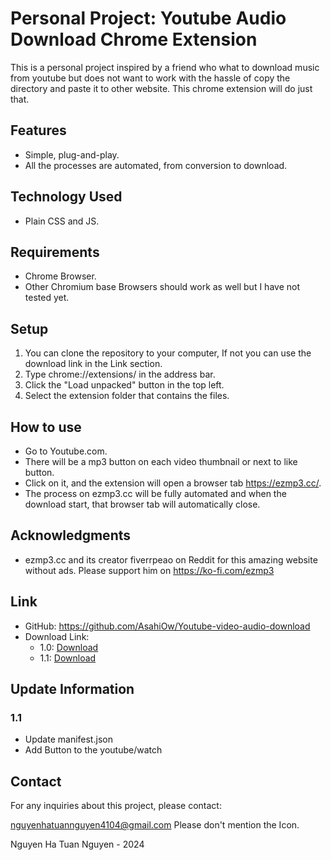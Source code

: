 # Personal Project: Youtube Audio Download Chrome Extension

This is a personal project inspired by a friend who what to download music from youtube but does not want to work with the hassle of copy the directory and paste it to other website. This chrome extension will do just that.

## Features

- Simple, plug-and-play.
- All the processes are automated, from conversion to download.

## Technology Used

- Plain CSS and JS.

## Requirements

- Chrome Browser.
- Other Chromium base Browsers should work as well but I have not tested yet.

## Setup

1. You can clone the repository to your computer, If not you can use the download link in the Link section.
2. Type chrome://extensions/ in the address bar.
3. Click the "Load unpacked" button in the top left.
4. Select the extension folder that contains the files.

## How to use

- Go to Youtube.com.
- There will be a mp3 button on each video thumbnail or next to like button.
- Click on it, and the extension will open a browser tab https://ezmp3.cc/.
- The process on ezmp3.cc will be fully automated and when the download start, that browser tab will automatically close.

## Acknowledgments

- ezmp3.cc and its creator fiverrpeao on Reddit for this amazing website without ads. Please support him on https://ko-fi.com/ezmp3 

## Link

- GitHub: https://github.com/AsahiOw/Youtube-video-audio-download
- Download Link: 
    - 1.0: [Download](https://drive.google.com/file/d/1ThX7qY1tl3HhQmTmSgnWyCmR6ZDCK57H/view?usp=drive_link)
    - 1.1: [Download](https://drive.google.com/file/d/1CQ5kxKszGDKCXpfVVec7m9cDNt-JtnaR/view?usp=drive_link)

## Update Information

### 1.1
- Update manifest.json
- Add Button to the youtube/watch

## Contact

For any inquiries about this project, please contact:

nguyenhatuannguyen4104@gmail.com
Please don't mention the Icon.

Nguyen Ha Tuan Nguyen - 2024
